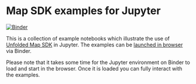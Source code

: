 # Map SDK examples for Jupyter

[![Binder][binder_badge]][binder_jupyterlab_url]

This is a collection of example notebooks which illustrate the use of [Unfolded Map SDK](https://docs.unfolded.ai/map-sdk) in Jupyter.
The examples can be [launched in browser][binder_jupyterlab_url] via Binder.

Please note that it takes some time for the Jupyter environment on Binder to load and start in the browser. Once it is loaded you can fully interact with the examples.

[binder_badge]: https://mybinder.org/badge_logo.svg
[binder_jupyterlab_url]: https://mybinder.org/v2/gh/UnfoldedInc/examples/master?urlpath=lab/tree/notebooks/
